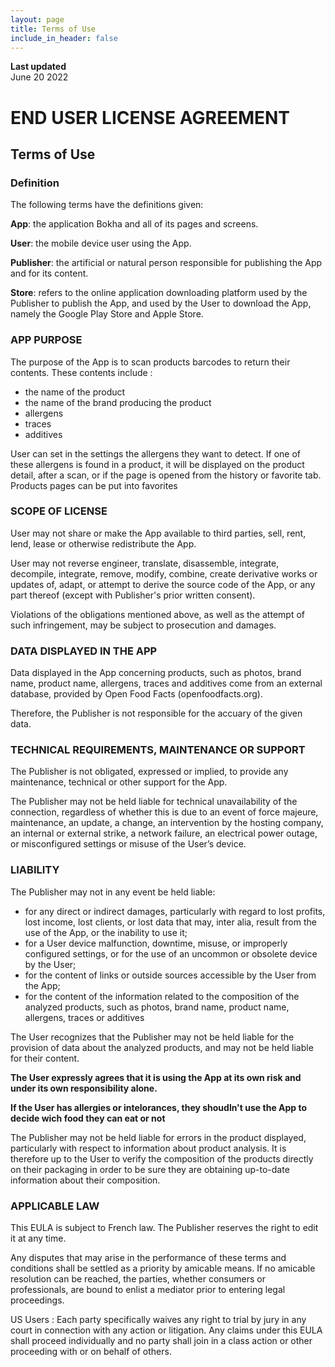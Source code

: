 ```yaml
---
layout: page
title: Terms of Use
include_in_header: false
---
```


**Last updated**  
June 20 2022

# END USER LICENSE AGREEMENT
## Terms of Use

<!-- ## English -->
### Definition
The following terms have the definitions given:

**App**: the application Bokha and all of its pages and screens.

**User**: the mobile device user using the App.

**Publisher**: the artificial or natural person responsible for publishing the App and for its content.

**Store**: refers to the online application downloading platform used by the Publisher to publish the App, and used by the User to download the App, namely the Google Play Store and Apple Store.

### APP PURPOSE
The purpose of the App is to scan products barcodes to return their contents. These contents include :
- the name of the product
- the name of the brand producing the product
- allergens
- traces
- additives

User can set in the settings the allergens they want to detect. If one of these allergens is found in a product, it will be displayed on the product detail, after a scan, or if the page is opened from the history or favorite tab.
Products pages can be put into favorites

### SCOPE OF LICENSE
User may not share or make the App available to third parties, sell, rent, lend, lease or otherwise redistribute the App.

User may not reverse engineer, translate, disassemble, integrate, decompile, integrate, remove, modify, combine, create derivative works or updates of, adapt, or attempt to derive the source code of the App, or any part thereof (except with Publisher's prior written consent).

Violations of the obligations mentioned above, as well as the attempt of such infringement, may be subject to prosecution and damages.

### DATA DISPLAYED IN THE APP
Data displayed in the App concerning products, such as photos, brand name, product name, allergens, traces and additives come from an external database, provided by Open Food Facts (openfoodfacts.org).

Therefore, the Publisher is not responsible for the accuary of the given data.

### TECHNICAL REQUIREMENTS, MAINTENANCE OR SUPPORT
The Publisher is not obligated, expressed or implied, to provide any maintenance, technical or other support for the App.

The Publisher may not be held liable for technical unavailability of the connection, regardless of whether this is due to an event of force majeure, maintenance, an update, a change, an intervention by the hosting company, an internal or external strike, a network failure, an electrical power outage, or misconfigured settings or misuse of the User’s device.

### LIABILITY

The Publisher may not in any event be held liable:

- for any direct or indirect damages, particularly with regard to lost profits, lost income, lost clients, or lost data that may, inter alia, result from the use of the App, or the inability to use it;
- for a User device malfunction, downtime, misuse, or improperly configured settings, or for the use of an uncommon or obsolete device by the User;
- for the content of links or outside sources accessible by the User from the App;
- for the content of the information related to the composition of the analyzed products, such as photos, brand name, product name, allergens, traces or additives

The User recognizes that the Publisher may not be held liable for the provision of data about the analyzed products, and may not be held liable for their content.

**The User expressly agrees that it is using the App at its own risk and under its own responsibility alone.**

**If the User has allergies or intelorances, they shoudln't use the App to decide wich food they can eat or not**

The Publisher may not be held liable for errors in the product displayed, particularly with respect to information about product analysis. It is therefore up to the User to verify the composition of the products directly on their packaging in order to be sure they are obtaining up-to-date information about their composition.

### APPLICABLE LAW
This EULA is subject to French law. The Publisher reserves the right to edit it at any time.

Any disputes that may arise in the performance of these terms and conditions shall be settled as a priority by amicable means. If no amicable resolution can be reached, the parties, whether consumers or professionals, are bound to enlist a mediator prior to entering legal proceedings.

US Users : Each party specifically waives any right to trial by jury in any court in connection with any action or litigation. Any claims under this EULA shall proceed individually and no party shall join in a class action or other proceeding with or on behalf of others.

<!-- ## Dutch
Bokha is een informatieve tool die je helpt om ingredient labels te scannen voor woorden in categorieën die actief zijn. De app is niet 100% betrouwbaar omdat soms woorden niet herkend kunnen worden door fouten van de gebruiker, verkeerde prints van een label, slechte verlichting, een defecte camera, of andere technische en niet technische redenen. Bokha en de makers van de app zijn niet verantwoordelijk voor fouten in de app of op de verpakking van een product. Eventuele schade als gevolg van het gebruiken van de app valt niet onder de verantwoordelijkheid van Bokha.

De ingebouwde woordenlijsten dienen gebruikt te worden als start punt en zijn niet compleet en alomvattend. De app zal niet alle woorden voor alle producten en alle ingredienten in een categorie kunnen herkennen. De informatie die door Bokha wordt gegeven is alleen bruikbaar voor informatieve doeleinden en is niet bedoeld als medisch advies. Voor vragen omtrent dieet dient u contact op te nemen met een dietist of dokter. Levensmiddelen producenten kunnen de ingredienten in een product wijzigen en de verpakking kan incompleet of incorrect zijn. Bokha herkend alleen de woorden op een label en velt geen oordeel over de effecten van de ingredienten op de eind gebruiker.

ALs je allergieën of intoleranties hebt moet je Bokha niet gebruiken om te controleren of je een product mag consumeren aangezien wij het accuraat lezen van de labels niet garanderen. We zijn niet aansprakelijk voor reacties op eten of drinken welke geconsumeerd is op basis van informatie uit de applicatie. Zoals ook benoemd wordt op het scan scherm dient het label altijd zelf gecontroleerd te worden. -->